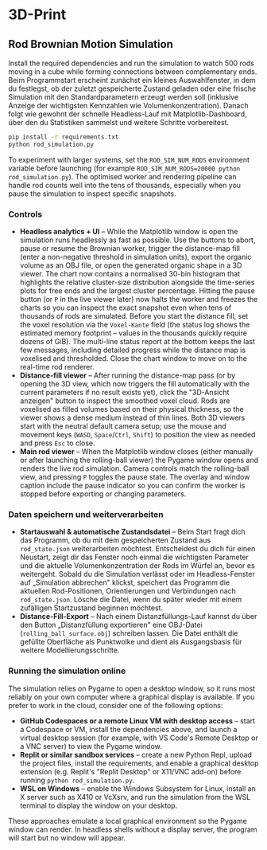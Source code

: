 # 3D-Print

## Rod Brownian Motion Simulation

Install the required dependencies and run the simulation to watch 500 rods moving in a cube while forming connections between complementary ends. Beim Programmstart erscheint zunächst ein kleines Auswahlfenster, in dem du festlegst, ob der zuletzt gespeicherte Zustand geladen oder eine frische Simulation mit den Standardparametern erzeugt werden soll (inklusive Anzeige der wichtigsten Kennzahlen wie Volumenkonzentration). Danach folgt wie gewohnt der schnelle Headless-Lauf mit Matplotlib-Dashboard, über den du Statistiken sammelst und weitere Schritte vorbereitest.

```bash
pip install -r requirements.txt
python rod_simulation.py
```

To experiment with larger systems, set the `ROD_SIM_NUM_RODS` environment variable before launching (for example `ROD_SIM_NUM_RODS=20000 python rod_simulation.py`). The optimised worker and rendering pipeline can handle rod counts well into the tens of thousands, especially when you pause the simulation to inspect specific snapshots.

### Controls

* **Headless analytics + UI** – While the Matplotlib window is open the simulation runs headlessly as fast as possible. Use the buttons to abort, pause or resume the Brownian worker, trigger the distance-map fill (enter a non-negative threshold in simulation units), export the organic volume as an OBJ file, or open the generated organic shape in a 3D viewer. The chart now contains a normalised 30-bin histogram that highlights the relative cluster-size distribution alongside the time-series plots for free ends and the largest cluster percentage. Hitting the pause button (or `P` in the live viewer later) now halts the worker and freezes the charts so you can inspect the exact snapshot even when tens of thousands of rods are simulated. Before you start the distance fill, set the voxel resolution via the `Voxel-Kante` field (the status log shows the estimated memory footprint – values in the thousands quickly require dozens of GiB). The multi-line status report at the bottom keeps the last few messages, including detailed progress while the distance map is voxelised and thresholded. Close the chart window to move on to the real-time rod renderer.
* **Distance-fill viewer** – After running the distance-map pass (or by opening the 3D view, which now triggers the fill automatically with the current parameters if no result exists yet), click the "3D-Ansicht anzeigen" button to inspect the smoothed voxel cloud. Rods are voxelised as filled volumes based on their physical thickness, so the viewer shows a dense medium instead of thin lines. Both 3D viewers start with the neutral default camera setup; use the mouse and movement keys (`WASD`, `Space`/`Ctrl`, `Shift`) to position the view as needed and press `Esc` to close.
* **Main rod viewer** – When the Matplotlib window closes (either manually or after launching the rolling-ball viewer) the Pygame window opens and renders the live rod simulation. Camera controls match the rolling-ball view, and pressing `P` toggles the pause state. The overlay and window caption include the pause indicator so you can confirm the worker is stopped before exporting or changing parameters.

### Daten speichern und weiterverarbeiten

* **Startauswahl & automatische Zustandsdatei** – Beim Start fragt dich das Programm, ob du mit dem gespeicherten Zustand aus `rod_state.json` weiterarbeiten möchtest. Entscheidest du dich für einen Neustart, zeigt dir das Fenster noch einmal die wichtigsten Parameter und die aktuelle Volumenkonzentration der Rods im Würfel an, bevor es weitergeht. Sobald du die Simulation verlässt oder im Headless-Fenster auf „Simulation abbrechen" klickst, speichert das Programm die aktuellen Rod-Positionen, Orientierungen und Verbindungen nach `rod_state.json`. Lösche die Datei, wenn du später wieder mit einem zufälligen Startzustand beginnen möchtest.
* **Distance-Fill-Export** – Nach einem Distanzfüllungs-Lauf kannst du über den Button „Distanzfüllung exportieren" eine OBJ-Datei (`rolling_ball_surface.obj`) schreiben lassen. Die Datei enthält die gefüllte Oberfläche als Punktwolke und dient als Ausgangsbasis für weitere Modellierungsschritte.

### Running the simulation online

The simulation relies on Pygame to open a desktop window, so it runs most reliably on your own computer where a graphical display is available. If you prefer to work in the cloud, consider one of the following options:

* **GitHub Codespaces or a remote Linux VM with desktop access** – start a Codespace or VM, install the dependencies above, and launch a virtual desktop session (for example, with VS Code's Remote Desktop or a VNC server) to view the Pygame window.
* **Replit or similar sandbox services** – create a new Python Repl, upload the project files, install the requirements, and enable a graphical desktop extension (e.g. Replit's "Replit Desktop" or X11/VNC add-on) before running `python rod_simulation.py`.
* **WSL on Windows** – enable the Windows Subsystem for Linux, install an X server such as X410 or VcXsrv, and run the simulation from the WSL terminal to display the window on your desktop.

These approaches emulate a local graphical environment so the Pygame window can render. In headless shells without a display server, the program will start but no window will appear.
